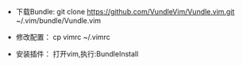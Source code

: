 * 下载Bundle:
    git clone https://github.com/VundleVim/Vundle.vim.git ~/.vim/bundle/Vundle.vim
    
* 修改配置：
    cp vimrc ~/.vimrc
    
* 安装插件：
    打开vim,执行:BundleInstall
